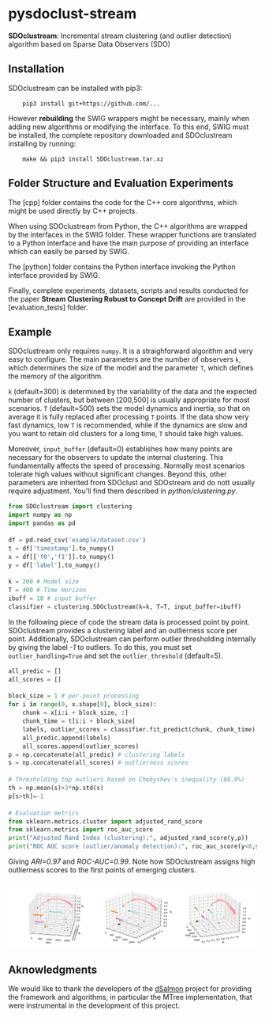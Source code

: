 # pysdoclust-stream

**SDOclustream**: Incremental stream clustering (and outlier detection) algorithm based on Sparse Data Observers (SDO)

## Installation

SDOclustream can be installed with pip3:


        pip3 install git+https://github.com/...


However **rebuilding** the SWIG wrappers might be necessary, mainly when adding new algorithms or modifying the interface. To this end, SWIG must be installed, the complete repository downloaded and SDOclustream installing by running: 

        make && pip3 install SDOclustream.tar.xz


## Folder Structure and Evaluation Experiments

The [cpp] folder contains the code for the C++ core algorithms, which might be used directly by C++ projects. 

When using SDOclustream from Python, the C++ algorithms are wrapped by the interfaces in the SWIG folder. These wrapper functions are translated to a Python interface and have the main purpose of providing an interface which can easily be parsed by SWIG.

The [python] folder contains the Python interface invoking the Python interface provided by SWIG.

Finally, complete experiments, datasets, scripts and results conducted for the paper **Stream Clustering Robust to Concept Drift** are provided in the [evaluation_tests] folder. 


## Example

SDOclustream only requires `numpy`. It is a straighforward algorithm and very easy to configure. The main parameters are the number of observers `k`, which determines the size of the model and the parameter `T`, which defines the memory of the algorithm. 

`k` (default=300) is determined by the variability of the data and the expected number of clusters, but between [200,500] is usually appropriate for most scenarios. `T` (default=500) sets the model dynamics and inertia, so that on average it is fully replaced after processing `T` points. If the data show very fast dynamics, low `T` is recommended, while if the dynamics are slow and you want to retain old clusters for a long time, `T` should take high values.

Moreover, `input_buffer` (default=0) establishes how many points are necessary for the observers to update the internal clustering. This fundamentally affects the speed of processing. Normally most scenarios tolerate high values without significant changes. Beyond this, other parameters are inherited from SDOclust and SDOstream and do nott usually require adjustment. You'll find them described in *python/clustering.py*.

```python
from SDOclustream import clustering
import numpy as np
import pandas as pd

df = pd.read_csv('example/dataset.csv')
t = df['timestamp'].to_numpy()
x = df[['f0','f1']].to_numpy()
y = df['label'].to_numpy()

k = 200 # Model size
T = 400 # Time Horizon
ibuff = 10 # input buffer
classifier = clustering.SDOclustream(k=k, T=T, input_buffer=ibuff)
```

In the following piece of code the stream data is processed point by point. SDOclustream provides a clustering label and an outlierness score per point. Additionally, SDOclustream can perform outlier thresholding internally by giving the label *-1* to outliers. To do this, you must set ``outlier_handling=True`` and set the ``outlier_threshold`` (default=5).


```python
all_predic = []
all_scores = []

block_size = 1 # per-point processing
for i in range(0, x.shape[0], block_size):
    chunk = x[i:i + block_size, :]
    chunk_time = t[i:i + block_size]
    labels, outlier_scores = classifier.fit_predict(chunk, chunk_time)
    all_predic.append(labels)
    all_scores.append(outlier_scores)
p = np.concatenate(all_predic) # clustering labels
s = np.concatenate(all_scores) # outlierness scores

# Thresholding top outliers based on Chebyshev's inequality (88.9%)
th = np.mean(s)+3*np.std(s)
p[s>th]=-1

# Evaluation metrics
from sklearn.metrics.cluster import adjusted_rand_score
from sklearn.metrics import roc_auc_score
print("Adjusted Rand Index (clustering):", adjusted_rand_score(y,p))
print("ROC AUC score (outlier/anomaly detection):", roc_auc_score(y<0,s))
```

Giving *ARI=0.97* and *ROC-AUC=0.99*. Note how SDOclustream assigns high outlierness scores to the first points of emerging clusters.

![](example/example_dataset.png)


## Aknowledgments

We would like to thank the developers of the [dSalmon](https://github.com/CN-TU/dSalmon) project for providing the framework and algorithms, in particular the MTree implementation, that were instrumental in the development of this project.
